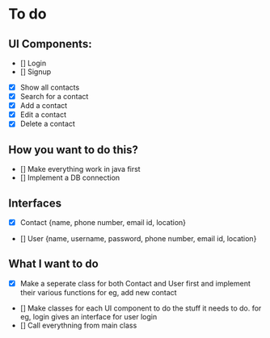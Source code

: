 # To do

## UI Components:

- [] Login
- [] Signup
- [x] Show all contacts
- [x] Search for a contact
- [x] Add a contact
- [x] Edit a contact
- [x] Delete a contact

## How you want to do this?

- [] Make everything work in java first
- [] Implement a DB connection

## Interfaces

- [x] Contact {name, phone number, email id, location}
- [] User {name, username, password, phone number, email id, location}

## What I want to do

- [x] Make a seperate class for both Contact and User first and implement their various functions for eg, add new contact
- [] Make classes for each UI component to do the stuff it needs to do. for eg, login gives an interface for user login
- [] Call everythning from main class
